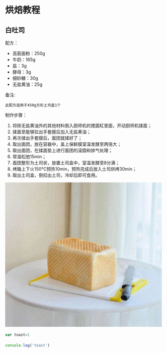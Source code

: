 # 烘焙教程
## 白吐司

配方：

* 高筋面粉：250g
* 牛奶：165g
* 盐：3g
* 酵母：3g
* 细砂糖：30g
* 无盐黄油：25g

备注:

`此配方适用于450g方形土司盒1个`

制作步骤：

1. 将除无盐黄油外的其他材料倒入厨师机的搅面缸里面，开动厨师机揉面；
2. 揉面至能够拉出手套膜后加入无盐黄油；
3. 再次揉出手套膜后，面团就揉好了；
4. 取出面团，放在容器中，盖上保鲜膜室温发酵至两倍大；
5. 取出面团，在揉面垫上进行面团的滚圆和排气处理；
6. 常温松弛15min；
7. 面团整形为土司状，放置土司盒中，室温发酵至8分满；
8. 烤箱上下火150℃预热10min，预热完成后放入土司烘烤30min；
9. 取出土司盒，倒扣出土司，冷却后即可食用。

![白吐司图片](toast.jpg)

```javascript
var toast=1

console.log('toast')
```

